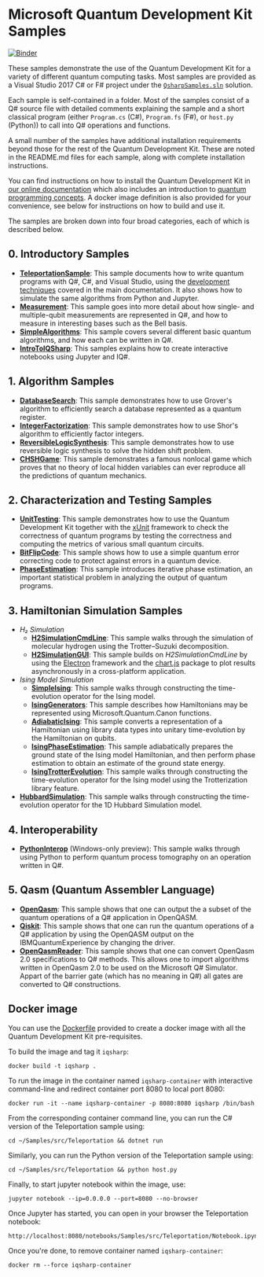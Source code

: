 ﻿# Microsoft Quantum Development Kit Samples #
 [![Binder](https://mybinder.org/badge_logo.svg)](https://mybinder.org/v2/gh/Microsoft/Quantum/master)

These samples demonstrate the use of the Quantum Development Kit for a variety of different quantum computing tasks.
Most samples are provided as a Visual Studio 2017 C# or F# project under the [`QsharpSamples.sln`](./Samples/QsharpSamples.sln) solution.

Each sample is self-contained in a folder. Most of the samples consist of a Q# source file with detailed comments explaining the sample and a short classical program (either `Program.cs` (C#), `Program.fs` (F#), or `host.py` (Python)) to call into Q# operations and functions.

A small number of the samples have additional installation requirements beyond those for the rest of the Quantum Development Kit.
These are noted in the README.md files for each sample, along with complete installation instructions.

You can find instructions on how to install the Quantum Development Kit in [our online documentation](https://docs.microsoft.com/en-us/quantum/install-guide/) which also includes
an introduction to [quantum programming concepts](https://docs.microsoft.com/en-us/quantum/concepts/). A docker image definition is also provided for your convenience, see below
for instructions on how to build and use it.

The samples are broken down into four broad categories, each of which is described below.

## 0. Introductory Samples ##

- **[TeleportationSample](./Samples/src/Teleportation/)**:
  This sample documents how to write quantum programs with Q#, C#, and Visual Studio, using the [development techniques](https://docs.microsoft.com/quantum/quantum-devguide-1-intro) covered in the main documentation.
  It also shows how to simulate the same algorithms from Python and Jupyter.
- **[Measurement](./Samples/src/Measurement)**:
  This sample goes into more detail about how single- and multiple-qubit measurements are represented in Q#, and how to measure in interesting bases such as the Bell basis.
- **[SimpleAlgorithms](./Samples/src/SimpleAlgorithms)**:
  This sample covers several different basic quantum algorithms, and how each can be written in Q#.
- **[IntroToIQSharp](./Samples/src/IntroToIQSharp)**:
  This samples explains how to create interactive notebooks using Jupyter and IQ#.

## 1. Algorithm Samples ##

- **[DatabaseSearch](./Samples/src/DatabaseSearch)**:
  This sample demonstrates how to use Grover's algorithm to efficiently search a database represented as a quantum register.
- **[IntegerFactorization](./Samples/src/IntegerFactorization)**:
  This sample demonstrates how to use Shor's algorithm to efficiently factor integers.
- **[ReversibleLogicSynthesis](./Samples/src/ReversibleLogicSynthesis)**:
  This sample demonstrates how to use reversible logic synthesis to solve the hidden shift problem.
- **[CHSHGame](./Samples/src/CHSHGame)**:
  This sample demonstrates a famous nonlocal game which proves that no theory of local hidden variables can ever reproduce all the predictions of quantum mechanics.

## 2. Characterization and Testing Samples ##

- **[UnitTesting](./Samples/src/UnitTesting)**:
  This sample demonstrates how to use the Quantum Development Kit together with the [xUnit](https://xunit.github.io/) framework to check the correctness of quantum programs by testing the correctness and computing the metrics of various small quantum circuits.
- **[BitFlipCode](./Samples/src/BitFlipCode)**:
  This sample shows how to use a simple quantum error correcting code to protect against errors in a quantum device.
- **[PhaseEstimation](./Samples/src/PhaseEstimation)**:
  This sample introduces iterative phase estimation, an important statistical problem in analyzing the output of quantum programs.

## 3. Hamiltonian Simulation Samples ##

- *H₂ Simulation*
  - **[H2SimulationCmdLine](./Samples/src/H2SimulationCmdLine)**:
      This sample walks through the simulation of molecular hydrogen using the Trotter–Suzuki decomposition.
  - **[H2SimulationGUI](./Samples/src/H2SimulationGUI)**:
      This sample builds on *H2SimulationCmdLine* by using the [Electron](https://electronjs.org/) framework and the [chart.js](http://www.chartjs.org/) package to plot results asynchronously in a cross-platform application.
- *Ising Model Simulation*
  - **[SimpleIsing](./Samples/src/SimpleIsing)**: This sample walks through constructing the time-evolution operator for the Ising model.
  - **[IsingGenerators](./Samples/src/IsingGenerators)**: This sample describes how Hamiltonians may be represented using Microsoft.Quantum.Canon functions.
  - **[AdiabaticIsing](./Samples/src/AdiabaticIsing)**: This sample converts a representation of a Hamiltonian using library data types into unitary time-evolution by the Hamiltonian on qubits.
  - **[IsingPhaseEstimation](./Samples/src/IsingPhaseEstimation)**: This sample adiabatically prepares the ground state of the Ising model Hamiltonian, and then perform phase estimation to obtain an estimate of the ground state energy. 
  - **[IsingTrotterEvolution](./Samples/src/IsingTrotterEvolution)**: This sample walks through constructing the time-evolution operator for the Ising model using the Trotterization library feature.
- **[HubbardSimulation](./Samples/src/HubbardSimulation)**: This sample walks through constructing the time-evolution operator for the 1D Hubbard Simulation model.

## 4. Interoperability ##

- **[PythonInterop](./Samples/src/PythonInterop)** (Windows-only preview):
  This sample walks through using Python to perform quantum process tomography on an operation written in Q#.
 
## 5. Qasm (Quantum Assembler Language) ##

- **[OpenQasm](./Samples/src/OpenQasm)**:
  This sample shows that one can output the a subset of the quantum operations of a Q# application in OpenQASM.
- **[Qiskit](./Samples/src/Qiskit)**:
  This sample shows that one can run the quantum operations of a Q# application by using the OpenQASM output on the IBMQuantumExperience by changing the driver.
- **[OpenQasmReader](./Samples/src/OpenQasmReader)**:
  This sample shows that one can convert OpenQasm 2.0 specifications to Q# methods. This allows one to import algorithms written in OpenQasm 2.0 to be used on the Microsoft Q# Simulator. Appart of the barrier gate (which has no meaning in Q#) all gates are converted to Q# constructions.

## Docker image

You can use the [Dockerfile](./Dockerfile) provided to create a docker image 
with all the Quantum Development Kit pre-requisites.

To build the image and tag it `iqsharp`:
```
docker build -t iqsharp .
```

To run the image in the container named `iqsharp-container` with interactive command-line and redirect container port 8080 to local port 8080:
```
docker run -it --name iqsharp-container -p 8080:8080 iqsharp /bin/bash
```

From the corresponding container command line, you can run the C# version of the Teleportation sample using: 
```
cd ~/Samples/src/Teleportation && dotnet run
```

Similarly, you can run the Python version of the Teleportation sample using: 
```
cd ~/Samples/src/Teleportation && python host.py
```

Finally, to start jupyter notebook within the image, use:
```
jupyter notebook --ip=0.0.0.0 --port=8080 --no-browser
```

Once Jupyter has started, you can open in your browser the Teleportation notebook:
```
http://localhost:8080/notebooks/Samples/src/Teleportation/Notebook.ipynb
```

Once you're done, to remove container named `iqsharp-container`:
```
docker rm --force iqsharp-container
```
